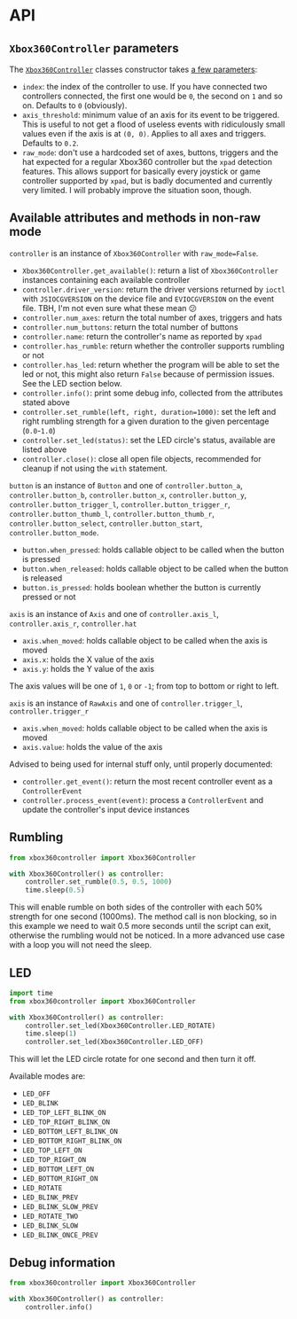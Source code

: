 # API

## `Xbox360Controller` parameters

The [`Xbox360Controller`](https://github.com/linusg/xbox360controller/blob/master/xbox360controller/controller.py#L131) classes constructor takes [a few parameters](https://github.com/linusg/xbox360controller/blob/master/xbox360controller/controller.py#L158):

- `index`: the index of the controller to use. If you have connected two controllers connected, the first one would be `0`, the second on `1` and so
  on. Defaults to `0` (obviously).
- `axis_threshold`: minimum value of an axis for its event to be triggered.
  This is useful to not get a flood of useless events with ridiculously small
  values even if the axis is at `(0, 0)`. Applies to all axes and triggers.
  Defaults to `0.2`.
- `raw_mode`: don't use a hardcoded set of axes, buttons, triggers and the hat
  expected for a regular Xbox360 controller but the `xpad` detection features.
  This allows support for basically every joystick or game controller
  supported by `xpad`, but is badly documented and currently very limited. I
  will probably improve the situation soon, though.

## Available attributes and methods in non-raw mode

`controller` is an instance of `Xbox360Controller` with `raw_mode=False`.

- `Xbox360Controller.get_available()`: return a list of `Xbox360Controller`
  instances containing each available controller
- `controller.driver_version`: return the driver versions returned by `ioctl`
  with `JSIOCGVERSION` on the device file and `EVIOCGVERSION` on the event
  file. TBH, I'm not even sure what these mean :confused:
- `controller.num_axes`: return the total number of axes, triggers and hats
- `controller.num_buttons`: return the total number of buttons
- `controller.name`: return the controller's name as reported by `xpad`
- `controller.has_rumble`: return whether the controller supports rumbling or
  not
- `controller.has_led`: return whether the program will be able to set the led
  or not, this might also return `False` because of permission issues. See the
  LED section below.
- `controller.info()`: print some debug info, collected from the attributes
  stated above
- `controller.set_rumble(left, right, duration=1000)`: set the left and right
  rumbling strength for a given duration to the given percentage (`0.0`-`1.0`)
- `controller.set_led(status)`: set the LED circle's status, available are
  listed above
- `controller.close()`: close all open file objects, recommended for cleanup if
  not using the `with` statement.

`button` is an instance of `Button` and one of `controller.button_a`, `controller.button_b`, `controller.button_x`, `controller.button_y`, `controller.button_trigger_l`,  `controller.button_trigger_r`, `controller.button_thumb_l`, `controller.button_thumb_r`, `controller.button_select`, `controller.button_start`, `controller.button_mode`.

- `button.when_pressed`: holds callable object to be called when the button is
  pressed
- `button.when_released`: holds callable object to be called when the button is
  released
- `button.is_pressed`: holds boolean whether the button is currently pressed or
  not

`axis` is an instance of `Axis` and one of `controller.axis_l`,
`controller.axis_r`, `controller.hat`

- `axis.when_moved`: holds callable object to be called when the axis is moved
- `axis.x`: holds the X value of the axis
- `axis.y`: holds the Y value of the axis

The axis values will be one of `1`, `0` or `-1`; from top to bottom or right to
left.

`axis` is an instance of `RawAxis` and one of `controller.trigger_l`,
`controller.trigger_r`

- `axis.when_moved`: holds callable object to be called when the axis is moved
- `axis.value`: holds the value of the axis

Advised to being used for internal stuff only, until properly documented:

- `controller.get_event()`: return the most recent controller event as a
  `ControllerEvent`
- `controller.process_event(event)`: process a `ControllerEvent` and update the
  controller's input device instances

## Rumbling

```python
from xbox360controller import Xbox360Controller

with Xbox360Controller() as controller:
    controller.set_rumble(0.5, 0.5, 1000)
    time.sleep(0.5)
```

This will enable rumble on both sides of the controller with each 50% strength
for one second (1000ms). The method call is non blocking, so in this example
we need to wait 0.5 more seconds until the script can exit, otherwise the
rumbling would not be noticed. In a more advanced use case with a loop you will
not need the sleep.

## LED

```python
import time
from xbox360controller import Xbox360Controller

with Xbox360Controller() as controller:
    controller.set_led(Xbox360Controller.LED_ROTATE)
    time.sleep(1)
    controller.set_led(Xbox360Controller.LED_OFF)
```

This will let the LED circle rotate for one second and then turn it off.

Available modes are:

- `LED_OFF`
- `LED_BLINK`
- `LED_TOP_LEFT_BLINK_ON`
- `LED_TOP_RIGHT_BLINK_ON`
- `LED_BOTTOM_LEFT_BLINK_ON`
- `LED_BOTTOM_RIGHT_BLINK_ON`
- `LED_TOP_LEFT_ON`
- `LED_TOP_RIGHT_ON`
- `LED_BOTTOM_LEFT_ON`
- `LED_BOTTOM_RIGHT_ON`
- `LED_ROTATE`
- `LED_BLINK_PREV`
- `LED_BLINK_SLOW_PREV`
- `LED_ROTATE_TWO`
- `LED_BLINK_SLOW`
- `LED_BLINK_ONCE_PREV`

## Debug information

```python
from xbox360controller import Xbox360Controller

with Xbox360Controller() as controller:
    controller.info()
```
